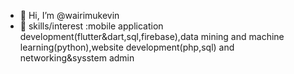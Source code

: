 - 👋 Hi, I’m @wairimukevin
- 👀 skills/interest :mobile application development(flutter&dart,sql,firebase),data mining and machine learning(python),website development(php,sql) and networking&sysstem admin

<!---
wairimukevin/wairimukevin is a ✨ special ✨ repository because its `README.md` (this file) appears on your GitHub profile.
You can click the Preview link to take a look at your changes.
--->

